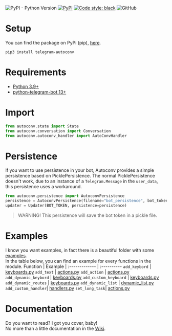 ![PyPI - Python Version](https://img.shields.io/pypi/pyversions/telegram-autoconv)
[![PyPI](https://img.shields.io/pypi/v/telegram-autoconv?color=red)](https://pypi.org/project/telegram-autoconv/)
[![Code style: black](https://img.shields.io/badge/code%20style-black-000000.svg)](https://github.com/psf/black)
![GitHub](https://img.shields.io/github/license/mortafix/autoconv-telegram-python)

# Setup
You can find the package on PyPi (pip), [here](https://pypi.org/project/telegram-autoconv/).
```
pip3 install telegram-autoconv
```

# Requirements
* [Python 3.9+](https://www.python.org)
* [python-telegram-bot 13+](https://github.com/python-telegram-bot/python-telegram-bot)

# Import
```python
from autoconv.state import State
from autoconv.conversation import Conversation
from autoconv.autoconv_handler import AutoConvHandler
```

# Persistence
If you want to use persistence in your bot, Autoconv provides a simple persistence based on PicklePersistence. The normal PicklePersistence doesn't work, due to an instance of a `Telegram.Message` in the `user_data`, this persistence uses a workaround.
```python
from autoconv.persistence import AutoconvPersistence
persistence = AutoconvPersistence(filename="bot_persistence", bot_token=BOT_TOKEN)
updater = Updater(BOT_TOKEN, persistence=persistence)
```
> WARNING! This persistence will save the bot token in a pickle file.

# Examples
I know you want examples, in fact there is a beautiful folder with some [examples](https://github.com/Mortafix/AutoConv-Telegram-Python/tree/master/examples).  
In the table below, you can find an example for every functions in the module.
Function | Example
| :------------- | :----------
`add_keybord` | [keyboards.py](https://github.com/Mortafix/AutoConv-Telegram-Python/blob/master/examples/keyboards.py)
`add_text` | [actions.py](https://github.com/Mortafix/AutoConv-Telegram-Python/blob/master/examples/actions.py)
`add_action` | [actions.py](https://github.com/Mortafix/AutoConv-Telegram-Python/blob/master/examples/actions.py)
`add_dynamic_keybord` | [keyboards.py](https://github.com/Mortafix/AutoConv-Telegram-Python/blob/master/examples/keyboards.py)
`add_custom_keyboard` | [keyboards.py](https://github.com/Mortafix/AutoConv-Telegram-Python/blob/master/examples/keyboards.py)
`add_dynamic_routes` | [keyboards.py](https://github.com/Mortafix/AutoConv-Telegram-Python/blob/master/examples/keyboards.py)
`add_dynamic_list` | [dynamic_list.py](https://github.com/Mortafix/AutoConv-Telegram-Python/blob/master/examples/dynamic_list.py)
`add_custom_handler`| [handlers.py](https://github.com/Mortafix/AutoConv-Telegram-Python/blob/master/examples/handlers.py)
`set_long_task`| [actions.py](https://github.com/Mortafix/AutoConv-Telegram-Python/blob/master/examples/actions.py)


# Documentation
Do you want to read? I got you cover, baby!  
No more than a little documentation in the [Wiki](https://github.com/Mortafix/AutoConv-Telegram-Python/wiki).
